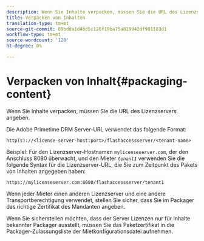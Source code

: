 ```yaml
---
description: Wenn Sie Inhalte verpacken, müssen Sie die URL des Lizenzservers angeben.
title: Verpacken von Inhalten
translation-type: tm+mt
source-git-commit: 89bdda1d4bd5c126f19ba75a819942df901183d1
workflow-type: tm+mt
source-wordcount: '128'
ht-degree: 0%

---
```



# Verpacken von Inhalt{#packaging-content}

Wenn Sie Inhalte verpacken, müssen Sie die URL des Lizenzservers angeben.

Die Adobe Primetime DRM Server-URL verwendet das folgende Format:

```
http(s)://<license-server-host:port>/flashaccessserver/<tenant-name>
```

Beispiel: Für den Lizenzserver-Hostnamen `mylicenseserver.com`, der den Anschluss 8080 überwacht, und den Mieter *`tenant1`* verwenden Sie die folgende Syntax für die Lizenzserver-URL, die Sie zum Zeitpunkt des Pakets von Inhalten angegeben haben:

```
https://mylicenseserver.com:8080/flashaccessserver/tenant1
```

Wenn jeder Mieter einen anderen Lizenzserver und eine andere Transportberechtigung verwendet, stellen Sie sicher, dass Sie im Packager das richtige Zertifikat des Mandanten angeben.

Wenn Sie sicherstellen möchten, dass der Server Lizenzen nur für Inhalte bekannter Packager ausstellt, müssen Sie das Paketzertifikat in die Packager-Zulassungsliste der Mietkonfigurationsdatei aufnehmen.
